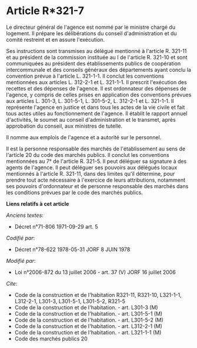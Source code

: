 # Article R*321-7

Le directeur général de l'agence est nommé par le ministre chargé du logement. Il prépare les délibérations du conseil
d'administration et du comité restreint et en assure l'exécution.

Ses instructions sont transmises au délégué mentionné à l'article R. 321-11 et au président de la commission instituée au I
de l'article R. 321-10 et sont communiquées au président des établissements publics de coopération intercommunale et des
conseils généraux des départements ayant conclu la convention prévue à l'article L. 321-1-1. Il conclut les conventions
mentionnées aux articles L. 312-2-1 et L. 321-1-1. Il prescrit l'exécution des recettes et des dépenses de l'agence. Il est
ordonnateur des dépenses de l'agence, y compris de celles prises en application des conventions prévues aux articles L.
301-3, L. 301-5-1, L. 301-5-2, L. 312-2-1 et L. 321-1-1. Il représente l'agence en justice et dans tous les actes de la vie
civile et fait tous actes utiles au fonctionnement de l'agence. Il établit le rapport annuel d'activités, le soumet au
conseil d'administration et le transmet, après approbation du conseil, aux ministres de tutelle.

Il nomme aux emplois de l'agence et a autorité sur le personnel.

Il est la personne responsable des marchés de l'établissement au sens de l'article 20 du code des marchés publics. Il conclut
les conventions mentionnées au 7° de l'article R. 321-5. Il peut déléguer sa signature à des agents de l'agence. Il peut
déléguer ses pouvoirs aux délégués locaux mentionnés à l'article R. 321-11, dans des limites qu'il détermine, pour prendre
tout acte nécessaire à l'exercice de leurs attributions, notamment ses pouvoirs d'ordonnateur et de personne responsable des
marchés dans les conditions prévues par le code des marchés publics.

**Liens relatifs à cet article**

_Anciens textes_:

  - Décret n°71-806 1971-09-29 art. 5

_Codifié par_:

  - Décret n°78-622 1978-05-31 JORF 8 JUIN 1978

_Modifié par_:

  - Loi n°2006-872 du 13 juillet 2006 - art. 37 (V) JORF 16 juillet 2006

_Cite_:

  - Code de la construction et de l'habitation R321-11, R321-10, L321-1-1, L312-2-1, L301-3, L301-5-1, L301-5-2, R321-5
  - Code de la construction et de l'habitation. - art. L301-3 (M)
  - Code de la construction et de l'habitation. - art. L301-5-1 (M)
  - Code de la construction et de l'habitation. - art. L301-5-2 (M)
  - Code de la construction et de l'habitation. - art. L312-2-1 (M)
  - Code de la construction et de l'habitation. - art. L321-1-1 (M)
  - Code des marchés publics 20
